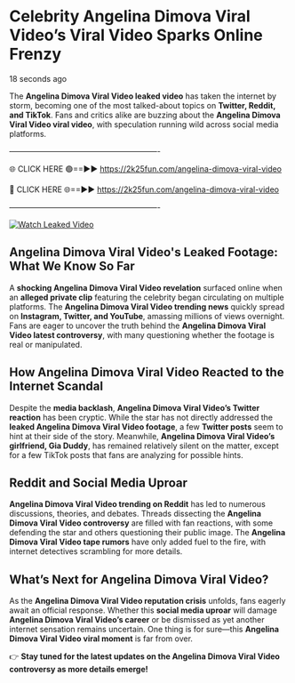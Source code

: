 # Celebrity Angelina Dimova Viral Video’s Viral Video Sparks Online Frenzy

18 seconds ago

The **Angelina Dimova Viral Video leaked video** has taken the internet by storm, becoming one of the most talked-about topics on **Twitter, Reddit, and TikTok**. Fans and critics alike are buzzing about the **Angelina Dimova Viral Video viral video**, with speculation running wild across social media platforms.

———————————————————-

🌐 CLICK HERE 🟢==►► https://2k25fun.com/angelina-dimova-viral-video

🔴 CLICK HERE 🌐==►► https://2k25fun.com/angelina-dimova-viral-video

———————————————————-

[![Watch Leaked Video](https://miro.medium.com/v2/resize:fit:828/format:webp/1*cilzJN44JGOrTw9NJCrNHA.gif "Watch Leaked Video")](https://2k25fun.com/angelina-dimova-viral-video)

## **Angelina Dimova Viral Video's Leaked Footage: What We Know So Far**  
A **shocking Angelina Dimova Viral Video revelation** surfaced online when an **alleged private clip** featuring the celebrity began circulating on multiple platforms. The **Angelina Dimova Viral Video trending news** quickly spread on **Instagram, Twitter, and YouTube**, amassing millions of views overnight. Fans are eager to uncover the truth behind the **Angelina Dimova Viral Video latest controversy**, with many questioning whether the footage is real or manipulated.  

## **How Angelina Dimova Viral Video Reacted to the Internet Scandal**  
Despite the **media backlash**, **Angelina Dimova Viral Video’s Twitter reaction** has been cryptic. While the star has not directly addressed the **leaked Angelina Dimova Viral Video footage**, a few **Twitter posts** seem to hint at their side of the story. Meanwhile, **Angelina Dimova Viral Video’s girlfriend, Gia Duddy**, has remained relatively silent on the matter, except for a few TikTok posts that fans are analyzing for possible hints.  

## **Reddit and Social Media Uproar**  
**Angelina Dimova Viral Video trending on Reddit** has led to numerous discussions, theories, and debates. Threads dissecting the **Angelina Dimova Viral Video controversy** are filled with fan reactions, with some defending the star and others questioning their public image. The **Angelina Dimova Viral Video tape rumors** have only added fuel to the fire, with internet detectives scrambling for more details.  

## **What’s Next for Angelina Dimova Viral Video?**  
As the **Angelina Dimova Viral Video reputation crisis** unfolds, fans eagerly await an official response. Whether this **social media uproar** will damage **Angelina Dimova Viral Video’s career** or be dismissed as yet another internet sensation remains uncertain. One thing is for sure—this **Angelina Dimova Viral Video viral moment** is far from over.  

👉 **Stay tuned for the latest updates on the Angelina Dimova Viral Video controversy as more details emerge!**  